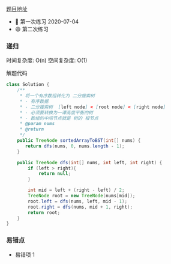 [题目地址](https://leetcode-cn.com/problems/convert-sorted-array-to-binary-search-tree/)



- :slightly_smiling_face: 第一次练习 2020-07-04
- :smile: 第二次练习



### 递归

时间复杂度: O(n)
空间复杂度: O(1)

解题代码

```java
class Solution {
    /**
     * 将一个有序数组转化为 二分搜索树
     * - 有序数据
     * - 二分搜索树  [left node] < [root node] < [right node]
     * - 必须要转换为一课高度平衡的树
     * - 数组的中间节点就是 树的 根节点
     * @param nums
     * @return
     */
    public TreeNode sortedArrayToBST(int[] nums) {
       return dfs(nums, 0, nums.length - 1);
    }

    public TreeNode dfs(int[] nums, int left, int right) {
        if (left > right){
            return null;
        }

        int mid = left + (right - left) / 2;
        TreeNode root = new TreeNode(nums[mid]);
        root.left = dfs(nums, left, mid - 1);
        root.right = dfs(nums, mid + 1, right);
        return root;
    }
}
```

### 易错点

- 易错项 1
